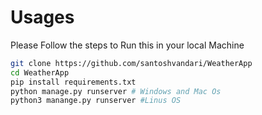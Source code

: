 # Usages
Please Follow the steps to Run this in your local Machine
```bash 
git clone https://github.com/santoshvandari/WeatherApp
cd WeatherApp
pip install requirements.txt
python manage.py runserver # Windows and Mac Os
python3 manange.py runserver #Linus OS
